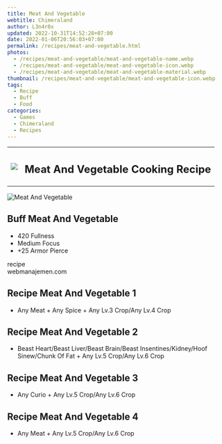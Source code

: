 ```yaml
---
title: Meat And Vegetable
webtitle: Chimeraland
author: L3n4r0x
updated: 2022-10-31T14:52:28+07:00
date: 2022-01-06T20:56:03+07:00
permalink: /recipes/meat-and-vegetable.html
photos:
  - /recipes/meat-and-vegetable/meat-and-vegetable-name.webp
  - /recipes/meat-and-vegetable/meat-and-vegetable-icon.webp
  - /recipes/meat-and-vegetable/meat-and-vegetable-material.webp
thumbnail: /recipes/meat-and-vegetable/meat-and-vegetable-icon.webp
tags:
  - Recipe
  - Buff
  - Food
categories:
  - Games
  - Chimeraland
  - Recipes
---
```


<section id="bootstrap-wrapper"><link rel="stylesheet" href="https://cdn.statically.io/gh/dimaslanjaka/Web-Manajemen/40ac3225/css/bootstrap-4.5-wrapper.css"/><div class="row mb-2"><div class="col-md-12 mb-2"><table class="table" id="post-info"><tbody><tr><td><img class="d-inline-block me-2" src="/chimeraland/recipes/meat-and-vegetable/meat-and-vegetable-icon.webp" width="auto" height="auto"/></td><td><h1 class="fs-5">Meat And Vegetable Cooking Recipe</h1></td></tr></tbody></table></div></div><div class="card mb-2"><div class="row g-0"><div class="col-sm-4 position-relative mb-2"><img src="/chimeraland/recipes/meat-and-vegetable/meat-and-vegetable-material.webp" class="card-img fit-cover w-100 h-100" alt="Meat And Vegetable" data-fancybox="true"/></div><div class="col-sm-8 mb-2"><div class="card-body"><h2 class="card-title fs-5">Buff Meat And Vegetable</h2><div class="card-text"><ul><li>420 Fullness</li><li>Medium Focus</li><li>+25 Armor Pierce</li></ul></div><span class="badge rounded-pill bg-dark">recipe</span></div><div class="card-footer text-end text-muted">webmanajemen.com</div></div></div></div><div class="row mb-2"><div class="col-12 col-lg-6 recipe-item mb-2"><div class="card"><div class="card-body"><h2 class="card-title fs-5">Recipe Meat And Vegetable 1</h2><div class="card-text"><ul><li>Any Meat<span> + </span>Any Spice<span> + </span>Any Lv.3 Crop/Any Lv.4 Crop</li></ul></div></div></div></div><div class="col-12 col-lg-6 recipe-item mb-2"><div class="card"><div class="card-body"><h2 class="card-title fs-5">Recipe Meat And Vegetable 2</h2><div class="card-text"><ul><li>Beast Heart/Beast Liver/Beast Brain/Beast Insentines/Kidney/Hoof Sinew/Chunk Of Fat<span> + </span>Any Lv.5 Crop/Any Lv.6 Crop</li></ul></div></div></div></div><div class="col-12 col-lg-6 recipe-item mb-2"><div class="card"><div class="card-body"><h2 class="card-title fs-5">Recipe Meat And Vegetable 3</h2><div class="card-text"><ul><li>Any Curio<span> + </span>Any Lv.5 Crop/Any Lv.6 Crop</li></ul></div></div></div></div><div class="col-12 col-lg-6 recipe-item mb-2"><div class="card"><div class="card-body"><h2 class="card-title fs-5">Recipe Meat And Vegetable 4</h2><div class="card-text"><ul><li>Any Meat<span> + </span>Any Lv.5 Crop/Any Lv.6 Crop</li></ul></div></div></div></div></div></section>